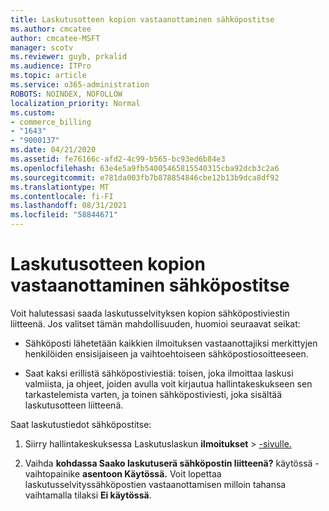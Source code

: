 ```yaml
---
title: Laskutusotteen kopion vastaanottaminen sähköpostitse
ms.author: cmcatee
author: cmcatee-MSFT
manager: scotv
ms.reviewer: guyb, prkalid
ms.audience: ITPro
ms.topic: article
ms.service: o365-administration
ROBOTS: NOINDEX, NOFOLLOW
localization_priority: Normal
ms.custom:
- commerce_billing
- "1643"
- "9000137"
ms.date: 04/21/2020
ms.assetid: fe76166c-afd2-4c99-b565-bc93ed6b84e3
ms.openlocfilehash: 63e4e5a9fb54005465815540315cba92dcb3c2a6
ms.sourcegitcommit: e781da003fb7b878854846cbe12b13b9dca8df92
ms.translationtype: MT
ms.contentlocale: fi-FI
ms.lasthandoff: 08/31/2021
ms.locfileid: "58844671"
---
```

# <a name="receive-copy-of-your-billing-statement-in-email"></a>Laskutusotteen kopion vastaanottaminen sähköpostitse

Voit halutessasi saada laskutusselvityksen kopion sähköpostiviestin liitteenä. Jos valitset tämän mahdollisuuden, huomioi seuraavat seikat:
  
- Sähköposti lähetetään kaikkien ilmoituksen vastaanottajiksi merkittyjen henkilöiden ensisijaiseen ja vaihtoehtoiseen sähköpostiosoitteeseen.

- Saat kaksi erillistä sähköpostiviestiä: toisen, joka ilmoittaa laskusi valmiista, ja ohjeet, joiden avulla voit kirjautua hallintakeskukseen sen tarkastelemista varten, ja toinen sähköpostiviesti, joka sisältää laskutusotteen liitteenä.

Saat laskutustiedot sähköpostitse:
  
1. Siirry hallintakeskuksessa Laskutuslaskun **ilmoitukset** \> [-sivulle.](https://go.microsoft.com/fwlink/p/?linkid=853212)

2. Vaihda **kohdassa Saako laskutuserä sähköpostin liitteenä?** käytössä -vaihtopainike **asentoon Käytössä.** Voit lopettaa laskutusselvityssähköpostien vastaanottamisen milloin tahansa vaihtamalla tilaksi **Ei käytössä**.